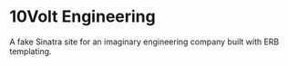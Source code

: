 # 10Volt Engineering

A fake Sinatra site for an imaginary engineering company built with ERB templating.